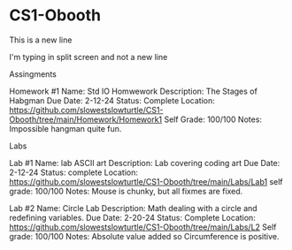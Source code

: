 # CS1-Obooth

This is a new line

I'm typing in split screen and not a new line

Assingments

Homework #1
    Name: Std IO Homwework
    Description: The Stages of Habgman
    Due Date: 2-12-24
    Status: Complete
    Location: https://github.com/slowestslowturtle/CS1-Obooth/tree/main/Homework/Homework1
    Self Grade: 100/100
    Notes: Impossible hangman quite fun.

Labs

Lab #1
    Name: lab ASCII art
    Description: Lab covering coding art
    Due Date: 2-12-24
    Status: complete
    Location: https://github.com/slowestslowturtle/CS1-Obooth/tree/main/Labs/Lab1
    self grade: 100/100
    Notes: Mouse is chunky, but all fixmes are fixed.

Lab #2 
    Name: Circle Lab
    Description: Math dealing with a circle and redefining variables.
    Due Date: 2-20-24
    Status: Complete
    Location: https://github.com/slowestslowturtle/CS1-Obooth/tree/main/Labs/L2
    Self grade: 100/100
    Notes: Absolute value added so Circumference is positive.